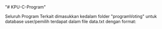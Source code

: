 "# KPU-C-Program" 

Seluruh Program Terkait dimasukkan kedalam folder "programVoting"
untuk database user/pemilih terdapat dalam file data.txt dengan format:
<Nama Lengkap> <NIM> <Kelas> <Jenis Kelamin>

